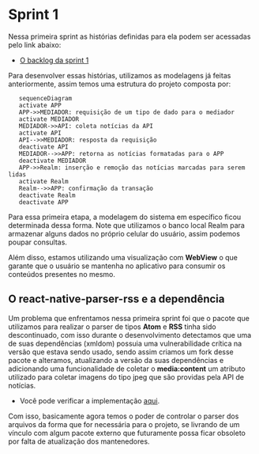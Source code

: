 # Sprint 1

Nessa primeira sprint as histórias definidas para ela podem ser acessadas pelo link abaixo:

 * [O backlog da sprint 1](https://github.com/users/userhv/projects/4)

 Para desenvolver essas histórias, utilizamos as modelagens já feitas anteriormente, assim temos uma estrutura do projeto composta por:

 ```mermaid
    sequenceDiagram
    activate APP
    APP->>MEDIADOR: requisição de um tipo de dado para o mediador
    activate MEDIADOR
    MEDIADOR->>API: coleta notícias da API
    activate API
    API-->>MEDIADOR: resposta da requisição
    deactivate API
    MEDIADOR-->>APP: retorna as notícias formatadas para o APP
    deactivate MEDIADOR
    APP->>Realm: inserção e remoção das notícias marcadas para serem lidas
    activate Realm  
    Realm-->>APP: confirmação da transação
    deactivate Realm
	deactivate APP
```

Para essa primeira etapa, a modelagem do sistema em específico ficou determinada dessa forma. Note que utilizamos o banco local Realm para armazenar alguns dados no próprio celular do usuário, assim podemos poupar consultas.

Além disso, estamos utilizando uma visualização com **WebView** o que garante que o usuário se mantenha no aplicativo para consumir os conteúdos presentes no mesmo.

## O react-native-parser-rss e a dependência

Um problema que enfrentamos nessa primeira sprint foi que o pacote que utilizamos para realizar o parser de tipos **Atom** e **RSS** tinha sido descontinuado, com isso durante o desenvolvimento detectamos que uma de suas dependências (xmldom) possuia uma vulnerabilidade crítica na versão que estava sendo usado, sendo assim criamos um fork desse pacote e alteramos, atualizando a versão da suas dependências e adicionando uma funcionalidade de coletar o **media:content** um atributo utilizado para coletar imagens do tipo jpeg que são providas pela API de notícias. 

* Você pode verificar a implementação [aqui](/src/dependencies/react-native-rss-parser/).

Com isso, basicamente agora temos o poder de controlar o parser dos arquivos da forma que for necessária para o projeto, se livrando de um vínculo com algum pacote externo que futuramente possa ficar obsoleto por falta de atualização dos mantenedores.

